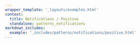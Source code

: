 ```yaml
---
wrapper_template: '_layouts/examples.html'
context:
  title: Notifications / Positive
  standalone: patterns_notifications
markdown_includes:
  example: '_includes/patterns/notifications/positive.html'
---
```

